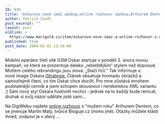 ```yaml
---
ID: 830
title: 'Oskarovo nové imáž a&nbsp;online rozhovor s&nbsp;Arthurem Dentem'
author: Patrick Zandl
post_excerpt: ""
layout: post
oldlink: >
  https://www.marigold.cz/item/oskarovo-nove-imaz-a-online-rozhovor-s-arthurem-dentem
published: true
post_date: 2004-02-02 23:34:00
---
```

<p>
Mobilní operátor třetí sítě GSM Oskar startuje v pondělí 2. února novou kampaň, ve které se prezentuje daleko &#8222;rebelštějším&#8220; stylem než doposud. Mottem celého rebrandingu jsou slova: &#8222;Stačí říct.&#8220; Tak informuje o nové&#160;image Oskara <A href="http://www.istrategie.cz/detail.htm?id=43097" target=_blank>iStrategie.</A> Článek obsahuje hromadu obrázků a samozřejmě čtení, co tím Oskar chce docílit. Pro mne zůstává mnohem podstatnější cenník a jsem schopen skousnout i nerebelskou XML variantu ;) Sám nový styl Oskara hodnotit nechci - jednak na to každý bude remcat, druhak si svůj názor uděláte jistě sami...</p>

<p>
Na DigiWebu najdete <A href="http://www.digiweb.cz/4-10074060-13925150-i00000_d-24" target=_blank>online rozhovor</A> s "mužem roku" Arthurem Dentem, co se jmenuje Martin Malý, tvůrce Bloguje.cz (mimo jiné). Otázky můžete klásti ihned, zodpoví je v úterý ... </p>
